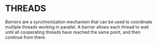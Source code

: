 # THREADS

_Barriers_ are a synchronization mechanism that can be used to coordinate multiple
threads working in parallel. A barrier allows each thread to wait until all
cooperating threads have reached the same point, and then continue from there.

